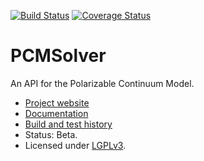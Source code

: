 [![Build Status](https://travis-ci.org/PCMSolver/pcmsolver.svg?branch=release)](https://travis-ci.org/PCMSolver/pcmsolver) [![Coverage Status](https://coveralls.io/repos/PCMSolver/pcmsolver/badge.png?branch=release)](https://coveralls.io/r/PCMSolver/pcmsolver?branch=release)

PCMSolver
=========

An API for the Polarizable Continuum Model.

- [Project website](https://github.com/PCMSolver/pcmsolver)
- [Documentation](http://pcmsolver.github.io/pcmsolver-doc)
- [Build and test history](https://travis-ci.org/PCMSolver/pcmsolver/builds)
- Status: Beta. 
- Licensed under [LGPLv3](../release/COPYING.LESSER).
